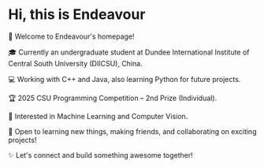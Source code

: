 # Hi, this is Endeavour
👋 Welcome to Endeavour's homepage! 

🎓 Currently an undergraduate student at Dundee International Institute of Central South University (DIICSU), China.  

💻 Working with C++ and Java, also learning Python for future projects.  

🏆 2025 CSU Programming Competition​​ – 2nd Prize (Individual). 

🤖 Interested in Machine Learning and Computer Vision.  

🤝 Open to learning new things, making friends, and collaborating on exciting projects!  

✨ Let's connect and build something awesome together!
